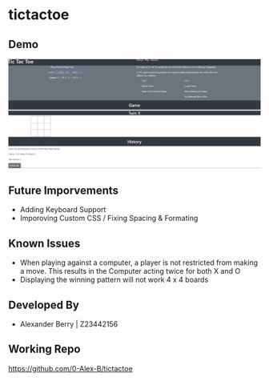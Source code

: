 # tictactoe

## Demo
![](img/Animation.gif)

## Future Imporvements
- Adding Keyboard Support
- Imporoving Custom CSS / Fixing Spacing & Formating

## Known Issues
- When playing against a computer, a player is not restricted from making a move. This results in the Computer acting twice for both X and O
- Displaying the winning pattern will not work 4 x 4 boards

## Developed By
- Alexander Berry | Z23442156

## Working Repo
https://github.com/0-Alex-B/tictactoe
